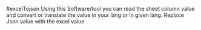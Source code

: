 #excelTojson
Using this Software/tool you can read the sheet column value and convert or translate the value in your lang or in given lang.
Replace Json value with the excel value
